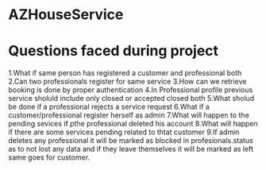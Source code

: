 # AZHouseService

#  Questions faced during project
1.What if same person has registered a customer and professional both 
2.Can two professionals register for same service
3.How can we retrieve booking is done by proper authentication
4.In Professional profile previous service sholuld include only closed or accepted closed both
5.What sholud be done if a professional rejects a service request
6.What if a customer/professional register herself as admin
7.What will happen to the pending sevices if pthe professional deleted his account 
8.What will happen if there are some services pending related to thtat customer
9.If admin deletes any professional it will be marked as blocked in profesionals.status as to not lost any data and if they leave themselves it will be marked as left same goes for customer.